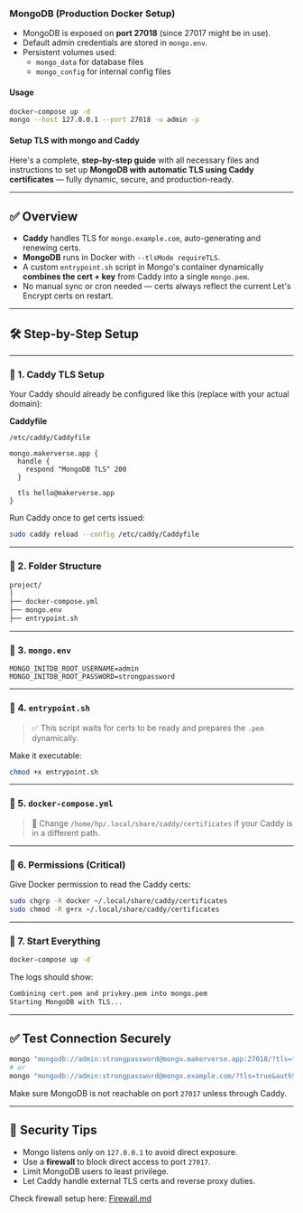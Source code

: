 ### MongoDB (Production Docker Setup)

- MongoDB is exposed on **port 27018** (since 27017 might be in use).
- Default admin credentials are stored in `mongo.env`.
- Persistent volumes used:
  - `mongo_data` for database files
  - `mongo_config` for internal config files

#### Usage

```bash
docker-compose up -d
mongo --host 127.0.0.1 --port 27018 -u admin -p
```

#### Setup TLS with mongo and Caddy

Here's a complete, **step-by-step guide** with all necessary files and instructions to set up **MongoDB with automatic TLS using Caddy certificates** — fully dynamic, secure, and production-ready.

---

## ✅ Overview

- **Caddy** handles TLS for `mongo.example.com`, auto-generating and renewing certs.
- **MongoDB** runs in Docker with `--tlsMode requireTLS`.
- A custom `entrypoint.sh` script in Mongo's container dynamically **combines the cert + key** from Caddy into a single `mongo.pem`.
- No manual sync or cron needed — certs always reflect the current Let's Encrypt certs on restart.

---

## 🛠️ Step-by-Step Setup

---

### 🔹 1. Caddy TLS Setup

Your Caddy should already be configured like this (replace with your actual domain):

**Caddyfile**

```caddyfile
/etc/caddy/Caddyfile

mongo.makerverse.app {
  handle {
    respond "MongoDB TLS" 200
  }

  tls hello@makerverse.app
}

```

Run Caddy once to get certs issued:

```bash
sudo caddy reload --config /etc/caddy/Caddyfile
```

---

### 🔹 2. Folder Structure

```bash
project/
│
├── docker-compose.yml
├── mongo.env
├── entrypoint.sh
```

---

### 🔹 3. `mongo.env`

```env
MONGO_INITDB_ROOT_USERNAME=admin
MONGO_INITDB_ROOT_PASSWORD=strongpassword
```

---

### 🔹 4. `entrypoint.sh`

> ✅ This script waits for certs to be ready and prepares the `.pem` dynamically.

Make it executable:

```bash
chmod +x entrypoint.sh
```

---

### 🔹 5. `docker-compose.yml`

> 🔐 Change `/home/hp/.local/share/caddy/certificates` if your Caddy is in a different path.

---

### 🔹 6. Permissions (Critical)

Give Docker permission to read the Caddy certs:

```bash
sudo chgrp -R docker ~/.local/share/caddy/certificates
sudo chmod -R g+rx ~/.local/share/caddy/certificates
```

---

### 🔹 7. Start Everything

```bash
docker-compose up -d
```

The logs should show:

```sh
Combining cert.pem and privkey.pem into mongo.pem
Starting MongoDB with TLS...
```

---

## ✅ Test Connection Securely

```bash
mongo "mongodb://admin:strongpassword@mongo.makerverse.app:27018/?tls=true"
# or 
mongo "mongodb://admin:strongpassword@mongo.example.com/?tls=true&authSource=admin"

```

Make sure MongoDB is not reachable on port `27017` unless through Caddy.

---

## 🔐 Security Tips

- Mongo listens only on `127.0.0.1` to avoid direct exposure.
- Use a **firewall** to block direct access to port `27017`.
- Limit MongoDB users to least privilege.
- Let Caddy handle external TLS certs and reverse proxy duties.

Check firewall setup here: [Firewall.md](Firewall.md)
